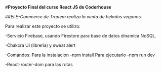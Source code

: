 #**Proyecto Final del curso React JS de Coderhouse**

##_El E-Commerce de Trapem realiza la venta de helados veganos._

Para realizar este proyecto se utilizo:

-Servicio Firebase, usando Firestore para base de datos dinamica NoSQL.

-Chakcra UI (libreria) y sweat alert

-Comandos:  Para la instalacion -npm install 
            Para ejecutarlo -npm run dev

-React-router-dom para las rutas


